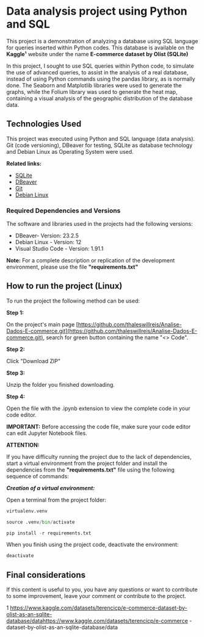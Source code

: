 # Data analysis project using Python and SQL

This project is a demonstration of analyzing a database using SQL language for queries inserted within Python codes. This database is available on the **Kaggle¹** website under the name **E-commerce dataset by Olist (SQLite)**

In this project, I sought to use SQL queries within Python code, to simulate the use of advanced queries, to assist in the analysis of a real database, instead of using Python commands using the pandas library, as is normally done. The Seaborn and Matplotlib libraries were used to generate the graphs, while the Folium library was used to generate the heat map, containing a visual analysis of the geographic distribution of the database data.

## Technologies Used

This project was executed using Python and SQL language (data analysis). Git (code versioning), DBeaver for testing, SQLite as database technology and Debian Linux as Operating System were used.

**Related links:**

* [SQLite](https://www.sqlite.org/)
* [DBeaver](https://dbeaver.io/)
* [Git](https://git-scm.com/)
* [Debian Linux](https://www.debian.org/index.pt.html)

### Required Dependencies and Versions

The software and libraries used in the projects had the following versions:

* DBeaver- Version: 23.2.5
* Debian Linux - Version: 12
* Visual Studio Code - Version: 1.91.1

**Note:** For a complete description or replication of the development environment, please use the file **"requirements.txt"**

## How to run the project (Linux)

To run the project the following method can be used:

**Step 1:**

On the project's main page [https://github.com/thaleswillreis/Analise-Dados-E-commerce.git](https://github.com/thaleswillreis/Analise-Dados-E-commerce.git), search for green button containing the name "<> Code".

**Step 2:**

Click "Download ZIP"

**Step 3:**

Unzip the folder you finished downloading.

**Step 4:**

Open the file with the .ipynb extension to view the complete code in your code editor.

**IMPORTANT:** Before accessing the code file, make sure your code editor can edit Jupyter Notebook files.


**ATTENTION:**

If you have difficulty running the project due to the lack of dependencies, start a virtual environment from the project folder and install the dependencies from the **"requirements.txt"** file using the following sequence of commands:

***Creation of a virtual environment:***

Open a terminal from the project folder:

```python
virtualenv.venv
```

```python
source .venv/bin/activate
```

```python
pip install -r requirements.txt
```

When you finish using the project code, deactivate the environment:

```python
deactivate
```

## Final considerations

If this content is useful to you, you have any questions or want to contribute to some improvement, leave your comment or contribute to the project.

1 https://www.kaggle.com/datasets/terencicp/e-commerce-dataset-by-olist-as-an-sqlite-database/datahttps://www.kaggle.com/datasets/terencicp/e-commerce -dataset-by-olist-as-an-sqlite-database/data
